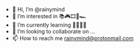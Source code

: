 - 👋 Hi, I’m @rainymind
- 👀 I’m interested in 📚🎮🎞🎼🏎
- 🌱 I’m currently learning 👨‍💻📝🎻
- 💞️ I’m looking to collaborate on ...
- 📫 How to reach me rainymind@protonmail.com
<!---
rainymind/rainymind is a ✨ special ✨ repository because its `README.md` (this file) appears on your GitHub profile.
You can click the Preview link to take a look at your changes.
--->
